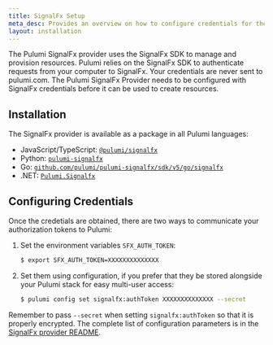 ```yaml
---
title: SignalFx Setup
meta_desc: Provides an overview on how to configure credentials for the Pulumi SignalFx Provider.
layout: installation
---
```


The Pulumi SignalFx provider uses the SignalFx SDK to manage and provision resources.
Pulumi relies on the SignalFx SDK to authenticate requests from your computer to SignalFx. Your credentials are never sent
to pulumi.com.
The Pulumi SignalFx Provider needs to be configured with SignalFx credentials
before it can be used to create resources.

## Installation

The SignalFx provider is available as a package in all Pulumi languages:

* JavaScript/TypeScript: [`@pulumi/signalfx`](https://www.npmjs.com/package/@pulumi/signalfx)
* Python: [`pulumi-signalfx`](https://pypi.org/project/pulumi-signalfx/)
* Go: [`github.com/pulumi/pulumi-signalfx/sdk/v5/go/signalfx`](https://github.com/pulumi/pulumi-signalfx)
* .NET: [`Pulumi.Signalfx`](https://www.nuget.org/packages/Pulumi.Signalfx)

## Configuring Credentials

Once the credetials are obtained, there are two ways to communicate your authorization tokens to Pulumi:

1. Set the environment variables `SFX_AUTH_TOKEN`:

    ```bash
    $ export SFX_AUTH_TOKEN=XXXXXXXXXXXXXX
    ```

2. Set them using configuration, if you prefer that they be stored alongside your Pulumi stack for easy multi-user access:

    ```bash
    $ pulumi config set signalfx:authToken XXXXXXXXXXXXXX --secret
    ```

Remember to pass `--secret` when setting `signalfx:authToken` so that it is properly encrypted. The complete list of
configuration parameters is in the [SignalFx provider README](https://github.com/pulumi/pulumi-signalfx/blob/master/README.md).
